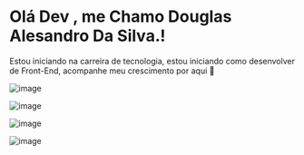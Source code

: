# Olá Dev , me Chamo Douglas Alesandro Da Silva.!
Estou iniciando na carreira de tecnologia, estou iniciando como desenvolver de Front-End, acompanhe meu crescimento por aqui 🎉


![image](https://github.com/Douglassilvaaa/Douglassilvaaa/assets/157911745/1ea4ec7f-e3ed-4368-ab26-6cfbcf859449)

![image](https://github.com/Douglassilvaaa/Douglassilvaaa/assets/157911745/629a594d-a817-4988-9f9a-0cb40b527046)

![image](https://github.com/Douglassilvaaa/Douglassilvaaa/assets/157911745/0a6bfecb-d1f5-4fe1-8f57-f9600a5a1515)

![image](https://github.com/Douglassilvaaa/Douglassilvaaa/assets/157911745/0b8b70bf-a59f-444d-923d-b5877989df4c)










